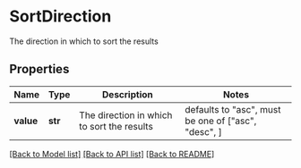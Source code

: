 # SortDirection

The direction in which to sort the results

## Properties
Name | Type | Description | Notes
------------ | ------------- | ------------- | -------------
**value** | **str** | The direction in which to sort the results | defaults to "asc",  must be one of ["asc", "desc", ]

[[Back to Model list]](../../README.md#documentation-for-models) [[Back to API list]](../../README.md#documentation-for-api-endpoints) [[Back to README]](../../README.md)


